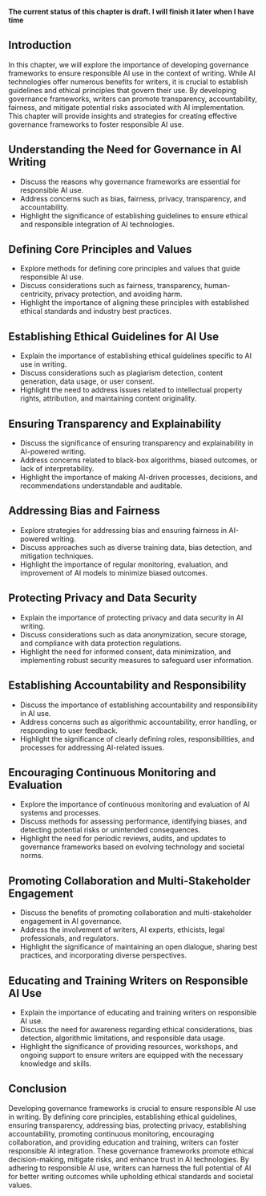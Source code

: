 **The current status of this chapter is draft. I will finish it later when I have time**

Introduction
------------

In this chapter, we will explore the importance of developing governance frameworks to ensure responsible AI use in the context of writing. While AI technologies offer numerous benefits for writers, it is crucial to establish guidelines and ethical principles that govern their use. By developing governance frameworks, writers can promote transparency, accountability, fairness, and mitigate potential risks associated with AI implementation. This chapter will provide insights and strategies for creating effective governance frameworks to foster responsible AI use.

Understanding the Need for Governance in AI Writing
---------------------------------------------------

* Discuss the reasons why governance frameworks are essential for responsible AI use.
* Address concerns such as bias, fairness, privacy, transparency, and accountability.
* Highlight the significance of establishing guidelines to ensure ethical and responsible integration of AI technologies.

Defining Core Principles and Values
-----------------------------------

* Explore methods for defining core principles and values that guide responsible AI use.
* Discuss considerations such as fairness, transparency, human-centricity, privacy protection, and avoiding harm.
* Highlight the importance of aligning these principles with established ethical standards and industry best practices.

Establishing Ethical Guidelines for AI Use
------------------------------------------

* Explain the importance of establishing ethical guidelines specific to AI use in writing.
* Discuss considerations such as plagiarism detection, content generation, data usage, or user consent.
* Highlight the need to address issues related to intellectual property rights, attribution, and maintaining content originality.

Ensuring Transparency and Explainability
----------------------------------------

* Discuss the significance of ensuring transparency and explainability in AI-powered writing.
* Address concerns related to black-box algorithms, biased outcomes, or lack of interpretability.
* Highlight the importance of making AI-driven processes, decisions, and recommendations understandable and auditable.

Addressing Bias and Fairness
----------------------------

* Explore strategies for addressing bias and ensuring fairness in AI-powered writing.
* Discuss approaches such as diverse training data, bias detection, and mitigation techniques.
* Highlight the importance of regular monitoring, evaluation, and improvement of AI models to minimize biased outcomes.

Protecting Privacy and Data Security
------------------------------------

* Explain the importance of protecting privacy and data security in AI writing.
* Discuss considerations such as data anonymization, secure storage, and compliance with data protection regulations.
* Highlight the need for informed consent, data minimization, and implementing robust security measures to safeguard user information.

Establishing Accountability and Responsibility
----------------------------------------------

* Discuss the importance of establishing accountability and responsibility in AI use.
* Address concerns such as algorithmic accountability, error handling, or responding to user feedback.
* Highlight the significance of clearly defining roles, responsibilities, and processes for addressing AI-related issues.

Encouraging Continuous Monitoring and Evaluation
------------------------------------------------

* Explore the importance of continuous monitoring and evaluation of AI systems and processes.
* Discuss methods for assessing performance, identifying biases, and detecting potential risks or unintended consequences.
* Highlight the need for periodic reviews, audits, and updates to governance frameworks based on evolving technology and societal norms.

Promoting Collaboration and Multi-Stakeholder Engagement
--------------------------------------------------------

* Discuss the benefits of promoting collaboration and multi-stakeholder engagement in AI governance.
* Address the involvement of writers, AI experts, ethicists, legal professionals, and regulators.
* Highlight the significance of maintaining an open dialogue, sharing best practices, and incorporating diverse perspectives.

Educating and Training Writers on Responsible AI Use
----------------------------------------------------

* Explain the importance of educating and training writers on responsible AI use.
* Discuss the need for awareness regarding ethical considerations, bias detection, algorithmic limitations, and responsible data usage.
* Highlight the significance of providing resources, workshops, and ongoing support to ensure writers are equipped with the necessary knowledge and skills.

Conclusion
----------

Developing governance frameworks is crucial to ensure responsible AI use in writing. By defining core principles, establishing ethical guidelines, ensuring transparency, addressing bias, protecting privacy, establishing accountability, promoting continuous monitoring, encouraging collaboration, and providing education and training, writers can foster responsible AI integration. These governance frameworks promote ethical decision-making, mitigate risks, and enhance trust in AI technologies. By adhering to responsible AI use, writers can harness the full potential of AI for better writing outcomes while upholding ethical standards and societal values.
